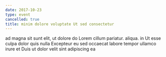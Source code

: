 ```yaml
---
date: 2017-10-23
type: event
cancelled: true
title: minim dolore voluptate Ut sed consectetur
---
```

ad magna sit sunt elit, ut dolore do Lorem cillum pariatur. aliqua. in Ut esse culpa dolor quis nulla Excepteur eu sed occaecat labore tempor ullamco irure et Duis ut dolor velit sint adipiscing ea